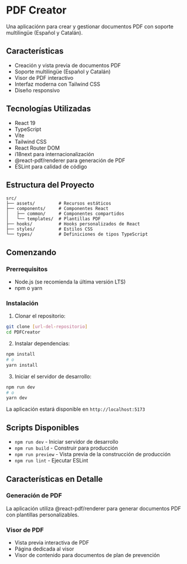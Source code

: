 # PDF Creator

Una aplicaciónn para crear y gestionar documentos PDF con soporte multilingüe (Español y Catalán).

## Características

- Creación y vista previa de documentos PDF
- Soporte multilingüe (Español y Catalán)
- Visor de PDF interactivo
- Interfaz moderna con Tailwind CSS
- Diseño responsivo

## Tecnologías Utilizadas

- React 19
- TypeScript
- Vite
- Tailwind CSS
- React Router DOM
- i18next para internacionalización
- @react-pdf/renderer para generación de PDF
- ESLint para calidad de código

## Estructura del Proyecto

```
src/
├── assets/         # Recursos estáticos
├── components/     # Componentes React
│   ├── common/     # Componentes compartidos
│   └── templates/  # Plantillas PDF
├── hooks/          # Hooks personalizados de React
├── styles/         # Estilos CSS
└── types/          # Definiciones de tipos TypeScript
```

## Comenzando

### Prerrequisitos

- Node.js (se recomienda la última versión LTS)
- npm o yarn

### Instalación

1. Clonar el repositorio:
```bash
git clone [url-del-repositorio]
cd PDFCreator
```

2. Instalar dependencias:
```bash
npm install
# o
yarn install
```

3. Iniciar el servidor de desarrollo:
```bash
npm run dev
# o
yarn dev
```

La aplicación estará disponible en `http://localhost:5173`

## Scripts Disponibles

- `npm run dev` - Iniciar servidor de desarrollo
- `npm run build` - Construir para producción
- `npm run preview` - Vista previa de la construcción de producción
- `npm run lint` - Ejecutar ESLint

## Características en Detalle

### Generación de PDF
La aplicación utiliza @react-pdf/renderer para generar documentos PDF con plantillas personalizables.


### Visor de PDF
- Vista previa interactiva de PDF
- Página dedicada al visor
- Visor de contenido para documentos de plan de prevención
